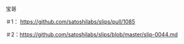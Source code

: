  宝哥

＃1： https://github.com/satoshilabs/slips/pull/1085

＃2：https://github.com/satoshilabs/slips/blob/master/slip-0044.md
